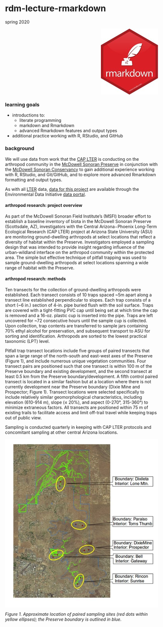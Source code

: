 rdm-lecture-rmarkdown
================
spring 2020

<img src="assets/figures/rmarkdownhex.jpg" width="188" style="display: block; margin: auto 0 auto auto;" />

### learning goals

  - introductions to:
      - literate programming
      - markdown and Rmarkdown
      - advanced Rmarkdown features and output types
  - additional practice working with R, RStudio, and GitHub

### background

We will use data from work that the [CAP
LTER](https://sustainability.asu.edu/caplter/) is conducting on the
arthropod community in the [McDowell Sonoran
Preserve](https://www.scottsdaleaz.gov/preserve) in conjunction with the
[McDowell Sonoran Conservancy](https://www.mcdowellsonoran.org/) to gain
additional experience working with R, RStudio, and Git/GitHub, and to
explore more advanced Rmarkdown formatting and output types.

As with all [LTER](https://lternet.edu/) data, [data for this
project](https://portal.edirepository.org/nis/mapbrowse?scope=knb-lter-cap&identifier=643)
are available through the Environmental Data Initiative [data
portal](https://portal.edirepository.org/nis/home.jsp).

#### arthropod research: project overview

As part of the McDowell Sonoran Field Institute’s (MSFI) broader effort
to establish a baseline inventory of biota in the McDowell Sonoran
Preserve (Scottsdale, AZ), investigators with the Central
Arizona−Phoenix Long-Term Ecological Research (CAP LTER) project at
Arizona State University (ASU) are monitoring ground-dwelling arthropods
at select locations that reflect a diversity of habitat within the
Preserve. Investigators employed a sampling design that was intended to
provide insight regarding influence of the urban-wildland interface on
the arthropod community within the protected area. The simple but
effective technique of pitfall trapping was used to sample
ground-dwelling arthropods at select locations spanning a wide range of
habitat with the Preserve.

#### arthropod research: methods

Ten transects for the collection of ground-dwelling arthropods were
established. Each transect consists of 10 traps spaced ~5m apart along a
transect line established perpendicular to slopes. Each trap consists of
a short (~6 in.) section of 4-in. pipe buried flush with the soil
surface. Traps are covered with a tight-fitting PVC cap until being set
at which time the cap is removed and a 16-oz. plastic cup is inserted
into the pipe. Traps are left uncovered for ~72 consecutive hours until
the sample cup is collected. Upon collection, trap contents are
transferred to sample jars containing 70% ethyl alcohol for
preservation, and subsequent transport to ASU for sorting and
identification. Arthropods are sorted to the lowest practical taxonomic
(LPT) level.

Pitfall trap transect locations include five groups of paired transects
that span a large range of the north-south and east-west axes of the
Preserve (Figure 1), and include numerous unique vegetation communities.
Four transect pairs are positioned such that one transect is within 100
m of the Preserve boundary and existing development, and the second
transect at least 0.5 km from the Preserve boundary/development. A fifth
control paired transect is located in a similar fashion but at a
location where there is not currently development near the Preserve
boundary (Dixie Mine and Prospector; Figure 1). Transect locations were
selected specifically to include relatively similar geomorphological
characteristics, including elevation (610-914 m), slope (≤ 20%), and
aspect (0-270°, 315-360°) to minimize extraneous factors. All transects
are positioned within 75 m of existing trails to facilitate access and
limit off-trail travel while keeping traps out of public view.

Sampling is conducted quarterly in keeping with CAP LTER protocols and
concomitant sampling at other central Arizona
locations.

<img src="assets/figures/StudySiteFigure_crop.jpeg" width="590" style="display: block; margin: auto;" />

*Figure 1. Approximate location of paired sampling sites (red dots
within yellow ellipses); the Preserve boundary is outlined in blue.*

